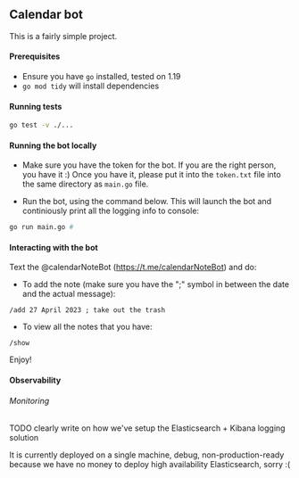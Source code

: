 ## Calendar bot

This is a fairly simple project.

#### Prerequisites

- Ensure you have `go` installed, tested on 1.19
- `go mod tidy` will install dependencies

#### Running tests

```bash
go test -v ./...
```

#### Running the bot locally

- Make sure you have the token for the bot. If you are the right person, you have it
  :) Once you have it, please put it into the `token.txt` file into the same
  directory as `main.go` file.

- Run the bot, using the command below. This will launch the bot and continiously
  print all the logging info to console:

```bash
go run main.go #
```

#### Interacting with the bot

Text the @calendarNoteBot (https://t.me/calendarNoteBot) and do:

- To add the note (make sure you have the ";" symbol in between the date and the
   actual message):

```
/add 27 April 2023 ; take out the trash
```

- To view all the notes that you have:

```
/show
```

Enjoy!

#### Observability

###### Monitoring

TODO clearly write on how we've setup the Elasticsearch + Kibana logging solution 

It is currently deployed on a single machine, debug, non-production-ready 
because we have no money to deploy high availability Elasticsearch, sorry :(
